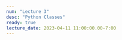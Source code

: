```yaml
---
num: "Lecture 3"
desc: "Python Classes"
ready: true
lecture_date: 2023-04-11 11:00:00.00-7:00
---
```

